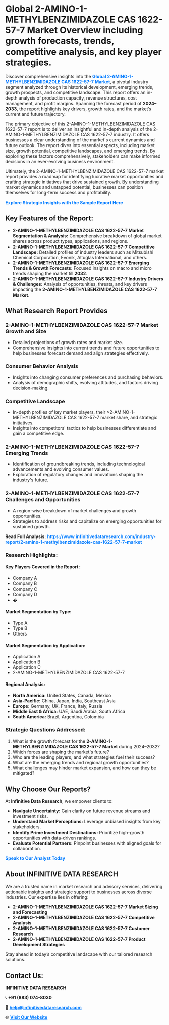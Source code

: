 <h1>Global 2-AMINO-1-METHYLBENZIMIDAZOLE CAS 1622-57-7 Market Overview including growth forecasts, trends, competitive analysis, and key player strategies.</h1>
<p>
Discover comprehensive insights into the 
<a href="https://www.infinitivedataresearch.com/industry-report/2-amino-1-methylbenzimidazole-cas-1622-57-7-market" rel="dofollow" style="color: #007BFF; text-decoration: none;"><strong>Global 2-AMINO-1-METHYLBENZIMIDAZOLE CAS 1622-57-7 Market</strong></a>, a pivotal industry segment analyzed through its historical development, emerging trends, growth prospects, and competitive landscape. This report offers an in-depth analysis of production capacity, revenue structures, cost management, and profit margins. Spanning the forecast period of <strong>2024–2033</strong>, the report highlights key drivers, growth rates, and the market’s current and future trajectory.
</p>
<p>
The primary objective of this 2-AMINO-1-METHYLBENZIMIDAZOLE CAS 1622-57-7 report is to deliver an insightful and in-depth analysis of the 2-AMINO-1-METHYLBENZIMIDAZOLE CAS 1622-57-7 industry. It offers businesses a clear understanding of the market's current dynamics and future outlook. The report dives into essential aspects, including market size, growth potential, competitive landscapes, and emerging trends. By exploring these factors comprehensively, stakeholders can make informed decisions in an ever-evolving business environment.
</p>
<p>
Ultimately, the 2-AMINO-1-METHYLBENZIMIDAZOLE CAS 1622-57-7 market report provides a roadmap for identifying lucrative market opportunities and crafting strategic initiatives that drive sustained growth. By understanding market dynamics and untapped potential, businesses can position themselves for long-term success and profitability.
</p>
<p>
<a href="https://www.infinitivedataresearch.com/request-sample/reportId=104384" style="color: #007BFF; text-decoration: none;"><strong>Explore Strategic Insights with the Sample Report Here</strong></a>
</p>

<h2>Key Features of the Report:</h2>
<ul>
<li><strong>2-AMINO-1-METHYLBENZIMIDAZOLE CAS 1622-57-7 Market Segmentation & Analysis:</strong> Comprehensive breakdown of global market shares across product types, applications, and regions.</li>
<li><strong>2-AMINO-1-METHYLBENZIMIDAZOLE CAS 1622-57-7 Competitive Landscape:</strong> Detailed profiles of industry leaders such as Mitsubishi Chemical Corporation, Evonik, Altuglas International, and others.</li>
<li><strong>2-AMINO-1-METHYLBENZIMIDAZOLE CAS 1622-57-7 Emerging Trends & Growth Forecasts:</strong> Focused insights on macro and micro trends shaping the market till <strong>2032</strong>.</li>
<li><strong>2-AMINO-1-METHYLBENZIMIDAZOLE CAS 1622-57-7 Industry Drivers & Challenges:</strong> Analysis of opportunities, threats, and key drivers impacting the <strong>2-AMINO-1-METHYLBENZIMIDAZOLE CAS 1622-57-7 Market</strong>.</li>
</ul>

<h2>What Research Report Provides</h2>
<h3>2-AMINO-1-METHYLBENZIMIDAZOLE CAS 1622-57-7 Market Growth and Size</h3>
<ul>
<li>Detailed projections of growth rates and market size.</li>
<li>Comprehensive insights into current trends and future opportunities to help businesses forecast demand and align strategies effectively.</li>
</ul>

<h3>Consumer Behavior Analysis</h3>
<ul>
<li>Insights into changing consumer preferences and purchasing behaviors.</li>
<li>Analysis of demographic shifts, evolving attitudes, and factors driving decision-making.</li>
</ul>

<h3>Competitive Landscape</h3>
<ul>
<li>In-depth profiles of key market players, their >2-AMINO-1-METHYLBENZIMIDAZOLE CAS 1622-57-7 market share, and strategic initiatives.</li>
<li>Insights into competitors' tactics to help businesses differentiate and gain a competitive edge.</li>
</ul>

<h3>2-AMINO-1-METHYLBENZIMIDAZOLE CAS 1622-57-7 Emerging Trends</h3>
<ul>
<li>Identification of groundbreaking trends, including technological advancements and evolving consumer values.</li>
<li>Exploration of regulatory changes and innovations shaping the industry's future.</li>
</ul>

<h3>2-AMINO-1-METHYLBENZIMIDAZOLE CAS 1622-57-7 Challenges and Opportunities</h3>
<ul>
<li>A region-wise breakdown of market challenges and growth opportunities.</li>
<li>Strategies to address risks and capitalize on emerging opportunities for sustained growth.</li>
</ul>
<p><strong>Read Full Analysis:</strong> <a href="https://www.infinitivedataresearch.com/industry-report/2-amino-1-methylbenzimidazole-cas-1622-57-7-market" rel="dofollow" style="color: #007BFF; text-decoration: none;"><strong>https://www.infinitivedataresearch.com/industry-report/2-amino-1-methylbenzimidazole-cas-1622-57-7-market</strong></a></p>
<h3>Research Highlights:</h3>
<h4>Key Players Covered in the Report:</h4>
<ul><li>Company A</li><li>Company B</li><li>Company C</li><li>Company D</li><li>�</li></ul>
<h4>Market Segmentation by Type:</h4>
<ul><li>Type A</li><li>Type B</li><li>Others</li></ul>
<h4>Market Segmentation by Application:</h4>
<ul><li>Application A</li><li>Application B</li><li>Application C</li><li>2-AMINO-1-METHYLBENZIMIDAZOLE CAS 1622-57-7</li></ul>

<h4>Regional Analysis:</h4>
<ul>
<li><strong>North America:</strong> United States, Canada, Mexico</li>
<li><strong>Asia-Pacific:</strong> China, Japan, India, Southeast Asia</li>
<li><strong>Europe:</strong> Germany, UK, France, Italy, Russia</li>
<li><strong>Middle East & Africa:</strong> UAE, Saudi Arabia, South Africa</li>
<li><strong>South America:</strong> Brazil, Argentina, Colombia</li>
</ul>

<h3>Strategic Questions Addressed:</h3>
<ol>
<li>What is the growth forecast for the <strong>2-AMINO-1-METHYLBENZIMIDAZOLE CAS 1622-57-7 Market</strong> during 2024–2032?</li>
<li>Which forces are shaping the market's future?</li>
<li>Who are the leading players, and what strategies fuel their success?</li>
<li>What are the emerging trends and regional growth opportunities?</li>
<li>What challenges may hinder market expansion, and how can they be mitigated?</li>
</ol>

<h2>Why Choose Our Reports?</h2>
<p>At <strong>Infinitive Data Research</strong>, we empower clients to:</p>
<ul>
<li><strong>Navigate Uncertainty:</strong> Gain clarity on future revenue streams and investment risks.</li>
<li><strong>Understand Market Perceptions:</strong> Leverage unbiased insights from key stakeholders.</li>
<li><strong>Identify Prime Investment Destinations:</strong> Prioritize high-growth opportunities with data-driven rankings.</li>
<li><strong>Evaluate Potential Partners:</strong> Pinpoint businesses with aligned goals for collaboration.</li>
</ul>
<p><a href="https://www.infinitivedataresearch.com/industry-report/2-amino-1-methylbenzimidazole-cas-1622-57-7-market" rel="dofollow" style="color: #007BFF; text-decoration: none;"><strong>Speak to Our Analyst Today</strong></a></p>

<h2>About INFINITIVE DATA RESEARCH</h2>
<p>We are a trusted name in market research and advisory services, delivering actionable insights and strategic support to businesses across diverse industries. Our expertise lies in offering:</p>
<ul>
<li><strong>2-AMINO-1-METHYLBENZIMIDAZOLE CAS 1622-57-7 Market Sizing and Forecasting</strong></li>
<li><strong>2-AMINO-1-METHYLBENZIMIDAZOLE CAS 1622-57-7 Competitive Analysis</strong></li>
<li><strong>2-AMINO-1-METHYLBENZIMIDAZOLE CAS 1622-57-7 Customer Research</strong></li>
<li><strong>2-AMINO-1-METHYLBENZIMIDAZOLE CAS 1622-57-7 Product Development Strategies</strong></li>
</ul>
<p>Stay ahead in today’s competitive landscape with our tailored research solutions.</p>

<h2>Contact Us:</h2>
<p><strong>INFINITIVE DATA RESEARCH</strong></p>
<p>📞 <strong>+91 (883) 074-8030</strong></p>
<p>📧 <strong><a href="mailto:help@infinitivedataresearch.com" style="color: #007BFF;">help@infinitivedataresearch.com</a></strong></p>
<p>🌐 <strong><a href="https://www.infinitivedataresearch.com" rel="dofollow" style="color: #007BFF;">Visit Our Website</a></strong></p>